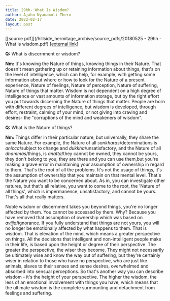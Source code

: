 ```yaml
---
title: 29hh- What Is Wisdom?
author: Ajahn Nyanamoli Thero
date: 2022-02-17
layout: post
---
```


[[source pdf]](/hillside_hermitage_archive/source_pdfs/20180525 - 29hh - What is wisdom.pdf) [[external link]](https://drive.google.com/file/d/1Ur646WQQ1j4_b2mhr0EHUtVxaeof8LIM/view)

**Q:** What is discernment or wisdom?

**Nm:** It\'s knowing the Nature of things, knowing things in their
Nature. That doesn\'t mean gathering up or retaining information about
things, that's on the level of intelligence, which can help, for
example, with getting some information about where or how to look for
the Nature of a present experience, Nature of feelings, Nature of
perception, Nature of suffering, Nature of things that matter. Wisdom is
not dependent on a high degree of intelligence or vast amounts of
information storage, but by the right effort you put towards discerning
the Nature of things that matter. People are born with different degrees
of intelligence, but wisdom is developed, through effort, restraint,
calming of your mind, or not giving into craving and desires- the
"corruptions of the mind and weakeners of wisdom".

**Q:** What is the Nature of things?

**Nm:** Things differ in their particular nature, but universally, they
share the same Nature. For example, the Nature of all
*sankharas*/determinations is *anicca*/subject to change and
*dukkha*/unsatisfactory, and the Nature of all *dhammas*/things, is
*anatta*/they cannot be owned, they cannot be yours, they don\'t belong
to you, they are there and you can use them,but you\'re making a grave
error in maintaining your assumption of ownership in regard to them.
That\'s the root of all the problems. It\'s not the usage of things,
it\'s the assumption of ownership that you maintain on that mental
level. That\'s the Nature you want to be concerned about. As in, you can
investigate other natures, but that\'s all relative, you want to come to
the root, the 'Nature of all things', which is impermanence,
unsatisfactory, and cannot be yours. That\'s all that really matters.

Noble wisdom or discernment takes you beyond things, you\'re no longer
affected by them. You cannot be accessed by them. Why? Because you have
removed that assumption of ownership which was based on
*avijja*/ignorance. If you fully understand that things are not yours,
you will no longer be emotionally affected by what happens to them. That
is wisdom. That is elevation of the mind, which means a greater
perspective on things. All the decisions that intelligent and
non-intelligent people make in their life, is based upon the height or
degree of their perspective. The greater the perspective, the wiser they
become. They might not necessarily be ultimately wise and know the way
out of suffering, but they\'re certainly wiser in relation to those who
have no perspective, who are just like animals, slaves to their senses
and sense desires, overwhelmed and absorbed into sensual perceptions. So
that\'s another way you can describe wisdom - it\'s the height of your
perspective. The higher the wisdom, the less of an emotional involvement
with things you have, which means that the ultimate wisdom is the
complete surmounting and detachment from feelings and suffering.


